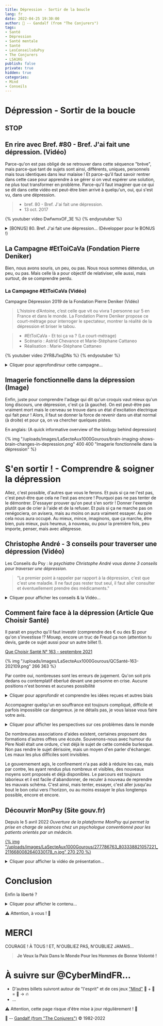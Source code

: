 ```yaml
---
title: Dépression - Sortir de la boucle 
lang: fr
date: 2022-04-25 19:30:00
author: 🧙 -- Gandalf (from "The Conjurers")
tags:
- Santé
- Dépression
- Santé mentale
- Santé
- LesConseilsduPsy
- The Conjurers
- LSA1KG
publish: false
private: true
hidden: true
categories:
- Mind
- Conseils
---
```


# Dépression - Sortir de la boucle

## STOP ##
<!-- more -->

## En rire avec Bref. #80 - Bref. J'ai fait une dépression. (Vidéo) ##

Parce-qu'on est pas obligé de se retrouver dans cette séquence "brève", mais parce-que tant de sujets sont ainsi, différents, uniques, personnels mais tous identiques dans leur malaise !
Et parce-qu'il faut savoir rentrer dans cette case pour apprendre à se gérer si on veut espérer une solution, ne plus tout transformer en problème.
Parce-qu'il faut imaginer que ce qui se dit dans cette vidéo est peut-être bien arrivé à quelqu'un, oui, qui s'est vu, dans une dépression.

>* bref. 80 - Bref. J'ai fait une dépression.
>* 13 oct. 2017

{% youtuber video DwfwmxOF_3E %}
{% endyoutuber %}

<details>
  <summary>[BONUS] 80. Bref. J'ai fait une dépression… (Développer pour le BONUS !)</summary>
Les coulisses de ref. (vu par les réals) - [BONUS] (vu par les réals) 80. Bref. J'ai fait une dépression.
14 oct. 2014

{% youtuber video wdQWBWaymt0 %}
{% endyoutuber %}
</details>

## La Campagne #EtToiCaVa (Fondation Pierre Deniker) ##

Bien, nous avons souris, un peu, ou pas.
Nous nous sommes détendus, un peu, ou pas.
Mais celle là a pour objectif de relativiser, elle aussi, mais surtout, de se comprendre perdu.

### La Campagne #EtToiCaVa (Vidéo) ###

Campagne Dépression 2019 de la Fondation Pierre Deniker (Vidéo)

> L’histoire d’Antoine, c’est celle que vit ou vivra 1 personne sur 5 en France et dans le monde.
> La Fondation Pierre Deniker propose ce court-métrage pour interroger le spectateur, montrer la réalité de la dépression et briser le tabou.

>* #EtToiCaVa - Et toi ça va ? (Le court-métrage)
>* Scénario : Astrid Chevance et Marie-Stéphane Cattaneo 
>* Réalisation : Marie-Stéphane Cattaneo

{% youtuber video 2YR8J1xqDNs %}
{% endyoutuber %}

<details>
  <summary>Cliquer pour approfondirsur cette campagne…</summary>
### Campagne Dépression #EtToiCaVa (Site) ###

#EtToiCaVa - Et toi ça va ?
*Campagne Dépression 2019 de la Fondation Pierre Deniker*

[Campagne Dépression de la Fondation Pierre Deniker "Ensemble, parlons de la dépression."](https://fondationpierredeniker.org/sensibilisation/et-toi-ca-va/)

{% img "/uploads/images/LaSecteAux1000Gourous/Screenshot - Santé mentale - Fondation Pierre Deniker (zoom).png" 628 458 '"Santé mentale - Fondation Pierre Deniker" "Santé mentale - Fondation Pierre Deniker (statistiques)"' %}

{% pdf "/uploads/images/LaSecteAux1000Gourous/Les Français et la dépression _ Infographie 1709V2[2] - BLANC[6].pdf" %}
</details>

## Imagerie fonctionnelle dans la dépression (Image) ##

Enfin, juste pour comprendre l'adage qui dit qu'un croquis vaut mieux qu'un long discours, une dépression, c'est ça (à gauche).
On est peut-être pas vraiment mort mais le cerveau se trouve dans un état d'excitation électrique qui fait peur !
Alors, il faut se donner la force de revenir dans un état normal (à droite) et pour ça, on va chercher quelques pistes.

En anglais: (A quick informative overview of the biology behind depression)

{% img "/uploads/images/LaSecteAux1000Gourous/brain-imaging-shows-brain-changes-in-depression.png" 400 400 "Imagerie fonctionnelle dans la dépression" %}

# S'en sortir ! - Comprendre & soigner la dépression #

Allez, c'est possible, d'autres que vous le ferons.
Et puis si ça ne l'est pas, c'est peut-être que cela ne l'est pas encore !
Pourquoi pas ne pas tenter de le démontrer.
D'essayer prouver qu'on peut s'en sortir !
Donner l'exemple plutôt que de crier à l'aide et de la refuser.
Et puis si ça ne marche pas on renégociera, on avisera, mais au moins on aura vraiment essayer.
Au pire cela nous aura occupé.
Au mieux, mince, imaginons, que ça marche, être bien, puis mieux, puis heureux, à nouveau, ou pour la première fois, peu importe, penser, mais avec allégresse.

## Christophe André - 3 conseils pour traverser une dépression (Vidéo) ##

Les Conseils du Psy : *le psychiatre Christophe André vous donne 3 conseils pour traverser une dépression.*
> "Le premier point à rappeler par rapport à la dépression, c'est que c'est une maladie. Il ne faut pas rester tout seul, il faut aller consulter et éventuellement prendre des médicaments."

<details>
  <summary>Cliquer pour afficher les conseils & la Vidéo…</summary>

3 conseils pour traverser une dépression:
- Conseil 1 : Ne pas rester inactif face à la dépression.
- Conseil 2 : Bien choisir son entourage.
- Conseil 3 : Maîtriser ses ruminations.

>* #Dépression #Santé #LesConseilsduPsy
>* 3 conseils pour traverser une dépression
>* 5 mars 2020
>* Mon Sherpa

{% youtuber video R6wjZpZkNPQ %}
{% endyoutuber %}
</details>

## Comment faire face à la dépression (Article Que Choisir Santé) ##

Il parait en psycho qu'il faut investir (comprendre des € ou des $) pour qu'on s'investisse !?
Mouep, encore un truc de Freud ça non (attention tu devis, garde ce sujet aussi pour un autre billet !).

[Que Choisir Santé N° 163 - septembre 2021](https://kiosque.quechoisir.org/magazine-sante-quechoisir-163-septembre-2021/)

{% img "/uploads/images/LaSecteAux1000Gourous/QCSanté-163-202109.png" 266 363 %}

Par contre oui, nombreuses sont les erreurs de jugement.
Qu'on soit pris dedans ou contemplatif éberlué devant une personne en crise.
Aucune positions n'est bonnes et aucunes possibilité

<details>
  <summary>Cliquer pour approfondir et comprendre les idées reçues et autres biais</summary>

## 6 idées reçues sur la dépression (Vidéos Psychoptik & La tronche en Biais) ##
s n'est parfaite.

6 BULLSHITS sur la DÉPRESSION - PSYCHOPTIK #5
>* Le PsyLab
>* 24 févr. 2017
{% youtuber video KMNXqj3QmxU %}
{% endyoutuber %}

<details>
  <summary>Cliquer pour afficher la vidéo sur les biais de confirmation de la Tronche en Biais…</summary>
Comprendre les biais de confirmation

La vidéo de la Tronche en Biais sur les biais de confirmation:

{% youtuber video 6cxEu-OP5mM %}
{% endyoutuber %}
</details>
</details>

Accompagner quelqu'un en souffrance est toujours compliqué, difficile et parfois impossible car dangereux.
je ne détails pas, je vous laisse vous faire votre avis.

<details>
  <summary>Cliquer pour afficher les perspectives sur ces problèmes dans le monde</summary>
## La dépression (Vidéo ARTE Alternatives) ##

Et si on changeait de perspective pour parler des problèmes du monde ? Sans tomber dans l’optimisme forcené, on vous fait rencontrer ici des citoyens qui se battent à leur échelle pour un monde plus sain. On vous trouve des solutions, des alternatives, sur tous les sujets. 
<details>
  <summary>Web-magazine de solutions : No.2 : la dépression…</summary>

Pour ce second numéro, on a choisi un thème peu positif a priori : la dépression.
>* ARTE Alternatives - Web-magazine de solutions
>* No.2 : la dépression

[Web-magazine de solutions : No.2 : la dépression (Arte)](https://www.arte.tv/fr/videos/RC-017213/no-2-la-depression/)
</details>

Comment soutenir un ami, un compagnon ou un frère dépressif ?
Pudiques, des "aidants", comme on les appelle, nous ont livré leur long cheminement vers le rétablissement de leur proche.
<details>
  <summary>Les aidants : soutenir, tenir et guérir…</summary>

Les aidants : soutenir, tenir et guérir
[Les aidants : soutenir, tenir et guérir (Arte)](https://www.arte.tv/fr/videos/081327-081-A/les-aidants-soutenir-tenir-et-guerir/)
</details>


# Briser les tabous - Comprendre la dépression #

## Vivre avec un chien noir (Vidéo OMS) ##

World Health Organization (WHO)
>"La santé est un état de complet bien-être physique, mental et social, et ne consiste pas seulement en une absence de maladie ou d’infirmité"
>Constitution de l’Organisation mondiale de la santé (OMS)

>Des millions de personnes dans le monde vivent avec la dépression. « Vivre avec un chien noir » est un guide pour les partenaires, les aidants et les personnes souffrant de dépression. Il conseille aux personnes vivant avec des personnes souffrant de dépression et qui prennent soin de celles-ci ce qu'il faut faire, ce qu'il ne faut pas faire et où aller pour obtenir de l'aide.
<details>
  <summary>Cliquer pour afficher les vidéos…</summary>
>
>« Vivre avec un chien noir » fait suite à « J'ai eu un chien noir, il s'appelait dépression », qui offre des conseils pratiques pour accepter et surmonter la dépression.
>
>Les deux vidéos ont été produites par l'écrivain et illustrateur Matthew Johnstone en collaboration avec l'OMS et étaient basées sur des livres du même nom.

### "Vivre avec un chien noir" ###
<details>
  <summary>Cliquer pour afficher la vidéo "Vivre avec un chien noir"…</summary>
>* 4 sept. 2014
{% youtuber video 2VRRx7Mtep8 %}
{% endyoutuber %}
</details>

<details>
  <summary>Cliquer pour afficher la vidéo "J'avais un chien noir, son nom était dépression"…</summary>
>« J'avais un chien noir, son nom était dépression »
>At its worst, depression can be a frightening, debilitating condition. Millions of people around the world live with depression. Many of these individuals and their families are afraid to talk about their struggles, and don't know where to turn for help. However, depression is largely preventable and treatable. Recognizing depression and seeking help is the first and most critical towards recovery. 
>
>In collaboration with WHO to mark World Mental Health Day, writer and illustrator Matthew Johnstone tells the story of overcoming the "black dog of depression". More information on the book can be found here: 

### "J'avais un chien noir, son nom était dépression" ###
{% youtuber video XiCrniLQGYc %}
{% endyoutuber %}
</details>

{% img "/uploads/images/LaSecteAux1000Gourous/mattyJheader_2017_5.jpg" 283 52 %}
Visister le site de [Matthew Jon Stone - WebSite](http://matthewjohnstone.com.au/ "Matthew Jon Stone - Click to Visit!")
</details>

Pour plus d'informations sur la santé mentale, veuillez visiter : 
[Une base d’informations accessibles au grand public de l’OMS sur la dépression](https://www.who.int/fr/health-topics/depression)

</details>

De nombreuses associations d'aides existent, certaines proposent des formations d'autres offres une écoute.
Souvenons-nous avec humour du Père Noël était une ordure, c'est déjà le sujet de cette comédie burlesque.
Non pas rendre le sujet dérisoire, mais un moyen d'en parler d'échanger.
Les maux les plus difficiles sont invisibles.

Le gouvernement agis, le confinement n'a pas aidé à réduire les cas, mais par contre, les ayant rendus plus nombreux et visibles, des nouveaux moyens sont proposés et déjà disponibles.
Le parcours est toujours laborieux et il est facile d'abandonner, de reculer à nouveau de reprendre les mauvais schéma.
C'est ainsi, mais tenter, essayer, c'est aller jusqu'au bout le bon celui vers l'horizon, ou au moins essayer le plus longtemps possible, encore et encore.

## Découvrir MonPsy (Site gouv.fr) ##

Depuis le 5 avril 2022
*Ouverture de la plateforme MonPsy qui permet la prise en charge de séances chez un psychologue conventionné pour les patients orientés par un médecin.*

[{% img "/uploads/images/LaSecteAux1000Gourous/277786763_803338821057221_2116680082640330178_n.jpg" 270 270 %}](https://monpsy.sante.gouv.fr/patients "MonPsy.sante.gouv.fr - Visiter !")

<details>
  <summary>Cliquer pour afficher la vidéo de présentation…</summary>
Découvrir MonPsy en vidéo (Durée 2 minutes)
{% dplayer "url=https://monpsy.sante.gouv.fr/images/Video-MonPsy.mp4" "pic="  "api=https://api.prprpr.me/dplayer/" "loop=no" "theme=#FADFA3" "autoplay=false" %}

Visiter le site [MonPsy.sante.gouv.fr - FAQ](https://monpsy.sante.gouv.fr/faq?tab=patient)
</details>


# Conclusion #

Enfin la liberté ?

<details>
  <summary>Cliquer pour afficher le contenu…</summary>

# Persévérer - Après - Les doutes & la solitude #

### RAISON versus ÉMOTION (Vidéo La Tronche en Biais) ###

>Tout réduire aux émotions est une recette catastrophique, mais prétendre les ignorer, c'est occulter une partie du réel qui nous manquerait cruellement s'il était en notre pouvoir de l'amputer (ce qui n'est pas le cas).
<details>
  <summary>Cliquer pour afficher le Vidéo…</summary>

>* La Tronche en Biais
>* TenL#107
>* Diffusée en direct le 20 déc. 2021

{% youtuber video I7I8Tec1G4U %}
{% endyoutuber %}
</details>

# Persévérer - Encore - La reconstruction & la liberté #

## Pour approfondir ici & ailleurs ! ##

- [Je suis en souffrance](https://3114.fr/je-suis-en-souffrance/)
> Si vous êtes en souffrance ou avez des idées suicidaires, arrêtez-vous quelques minutes pour lire ce qui suit.
>> Tout en respectant la réalité de ce que vous pensez et ressentez, nous souhaitons vous accompagner durant cette période. Le fait que la majorité des personnes ayant eu des idées suicidaires mentionne avoir retrouvé le désir de vivre nous y encourage.
- …

# À suivre sur @CyberMindFR… #

- D'autres billets suivront à propos de l'esprit ses jeux et ses enjeu ([le “Mind” 🧠 + 🧩 = 🧙 -> 🔥](https://cybermind.fr/categories/MIND/)
- …

⚠️ Attention, cette page risque d'être mise à jour régulièrement ! 👀
</details>

⚠️ Attention, à vous ! 👀

# MERCI

COURAGE !
À TOUS !
ET, N'OUBLIEZ PAS, N'OUBLIEZ JAMAIS…

> **Je Veux la Paix Dans le Monde Pour les Hommes de Bonne Volonté !**

# À suivre sur @CyberMindFR… #

- D'autres billets suivront autour de "l'esprit" et de ces jeux ["Mind"](https://cybermind.fr/categories/Mind/) 🧠 + 🧩 = 🧙 -> 🔥
- …

⚠️ Attention, cette page risque d'être mise à jour régulièrement ! 👀

🧙 -- [Gandalf (from "The Conjurers")](mailto:Gandalf@Gk2.NET?subject=The%20Conjurers%20%3F) ©️ 1982-2022